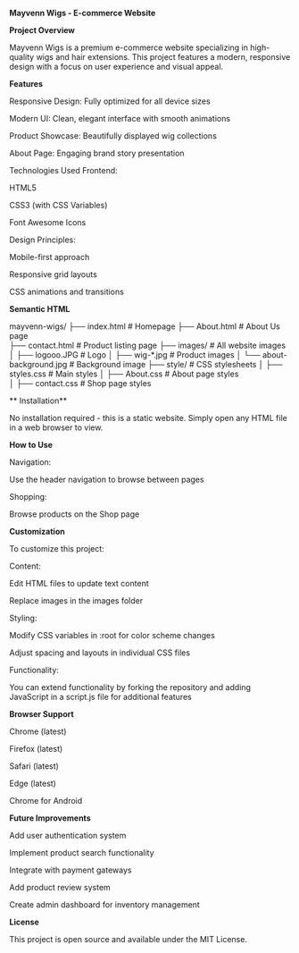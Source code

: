**Mayvenn Wigs - E-commerce Website**

**Project Overview**

Mayvenn Wigs is a premium e-commerce website specializing in high-quality wigs and hair extensions. This project features a modern, responsive design with a focus on user experience and visual appeal.

**Features**

Responsive Design: Fully optimized for all device sizes

Modern UI: Clean, elegant interface with smooth animations

Product Showcase: Beautifully displayed wig collections

About Page: Engaging brand story presentation

Technologies Used
Frontend:

HTML5

CSS3 (with CSS Variables)


Font Awesome Icons

Design Principles:

Mobile-first approach

Responsive grid layouts

CSS animations and transitions

**Semantic HTML**

mayvenn-wigs/
├── index.html              # Homepage
├── About.html              # About Us page          
├── contact.html            # Product listing page
├── images/                 # All website images
│   ├── logooo.JPG          # Logo
│   ├── wig-*.jpg           # Product images
│   └── about-background.jpg # Background image
├── style/                  # CSS stylesheets
│   ├── styles.css          # Main styles
│   ├── About.css           # About page styles     
│   ├── contact.css         # Shop page styles

** Installation**

No installation required - this is a static website. Simply open any HTML file in a web browser to view.

**How to Use**

Navigation:


Use the header navigation to browse between pages


Shopping:


Browse products on the Shop page


**Customization**

To customize this project:

Content:


Edit HTML files to update text content

Replace images in the images folder

Styling:


Modify CSS variables in :root for color scheme changes

Adjust spacing and layouts in individual CSS files

Functionality:


You can extend functionality by forking the repository and adding JavaScript in a script.js file for additional features


**Browser Support**

Chrome (latest)

Firefox (latest)

Safari (latest)

Edge (latest)

Chrome for Android

**Future Improvements**

Add user authentication system

Implement product search functionality

Integrate with payment gateways

Add product review system

Create admin dashboard for inventory management

**License**

This project is open source and available under the MIT License.
